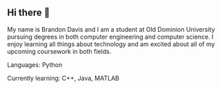 ## Hi there 👋

My name is Brandon Davis and I am a student at Old Dominion University pursuing degrees in both computer engineering and computer science. I enjoy learning all things about technology and am excited about all of my upcoming coursework in both fields.

Languages: Python

Currently learning: C++, Java, MATLAB
